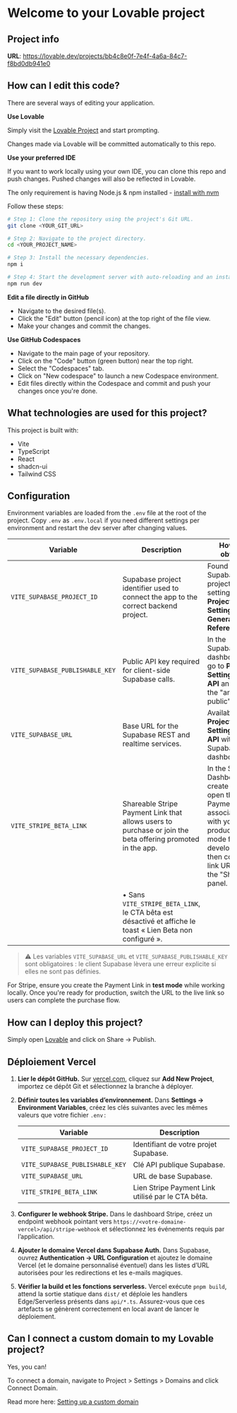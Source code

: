 # Welcome to your Lovable project

## Project info

**URL**: https://lovable.dev/projects/bb4c8e0f-7e4f-4a6a-84c7-f8bd0db941e0

## How can I edit this code?

There are several ways of editing your application.

**Use Lovable**

Simply visit the [Lovable Project](https://lovable.dev/projects/bb4c8e0f-7e4f-4a6a-84c7-f8bd0db941e0) and start prompting.

Changes made via Lovable will be committed automatically to this repo.

**Use your preferred IDE**

If you want to work locally using your own IDE, you can clone this repo and push changes. Pushed changes will also be reflected in Lovable.

The only requirement is having Node.js & npm installed - [install with nvm](https://github.com/nvm-sh/nvm#installing-and-updating)

Follow these steps:

```sh
# Step 1: Clone the repository using the project's Git URL.
git clone <YOUR_GIT_URL>

# Step 2: Navigate to the project directory.
cd <YOUR_PROJECT_NAME>

# Step 3: Install the necessary dependencies.
npm i

# Step 4: Start the development server with auto-reloading and an instant preview.
npm run dev
```

**Edit a file directly in GitHub**

- Navigate to the desired file(s).
- Click the "Edit" button (pencil icon) at the top right of the file view.
- Make your changes and commit the changes.

**Use GitHub Codespaces**

- Navigate to the main page of your repository.
- Click on the "Code" button (green button) near the top right.
- Select the "Codespaces" tab.
- Click on "New codespace" to launch a new Codespace environment.
- Edit files directly within the Codespace and commit and push your changes once you're done.

## What technologies are used for this project?

This project is built with:

- Vite
- TypeScript
- React
- shadcn-ui
- Tailwind CSS

## Configuration

Environment variables are loaded from the `.env` file at the root of the project. Copy `.env` as `.env.local` if you need different settings per environment and restart the dev server after changing values.

| Variable | Description | How to obtain |
| --- | --- | --- |
| `VITE_SUPABASE_PROJECT_ID` | Supabase project identifier used to connect the app to the correct backend project. | Found in your Supabase project's settings under **Project Settings → General → Reference ID**. |
| `VITE_SUPABASE_PUBLISHABLE_KEY` | Public API key required for client-side Supabase calls. | In the Supabase dashboard, go to **Project Settings → API** and copy the "anon public" key. |
| `VITE_SUPABASE_URL` | Base URL for the Supabase REST and realtime services. | Available in **Project Settings → API** within the Supabase dashboard. |
| `VITE_STRIPE_BETA_LINK` | Shareable Stripe Payment Link that allows users to purchase or join the beta offering promoted in the app. | In the Stripe Dashboard, create or open the Payment Link associated with your beta product (test mode for development), then copy the link URL from the "Share" panel. |
|  | • Sans `VITE_STRIPE_BETA_LINK`, le CTA bêta est désactivé et affiche le toast « Lien Beta non configuré ». |  |

> ⚠️ Les variables `VITE_SUPABASE_URL` et `VITE_SUPABASE_PUBLISHABLE_KEY` sont obligatoires : le client Supabase lèvera une erreur explicite si elles ne sont pas définies.

For Stripe, ensure you create the Payment Link in **test mode** while working locally. Once you're ready for production, switch the URL to the live link so users can complete the purchase flow.

## How can I deploy this project?

Simply open [Lovable](https://lovable.dev/projects/bb4c8e0f-7e4f-4a6a-84c7-f8bd0db941e0) and click on Share -> Publish.

## Déploiement Vercel

1. **Lier le dépôt GitHub.** Sur [vercel.com](https://vercel.com), cliquez sur **Add New Project**, importez ce dépôt Git et sélectionnez la branche à déployer.
2. **Définir toutes les variables d’environnement.** Dans **Settings → Environment Variables**, créez les clés suivantes avec les mêmes valeurs que votre fichier `.env` :

   | Variable | Description |
   | --- | --- |
   | `VITE_SUPABASE_PROJECT_ID` | Identifiant de votre projet Supabase. |
   | `VITE_SUPABASE_PUBLISHABLE_KEY` | Clé API publique Supabase. |
   | `VITE_SUPABASE_URL` | URL de base Supabase. |
   | `VITE_STRIPE_BETA_LINK` | Lien Stripe Payment Link utilisé par le CTA bêta. |

3. **Configurer le webhook Stripe.** Dans le dashboard Stripe, créez un endpoint webhook pointant vers `https://<votre-domaine-vercel>/api/stripe-webhook` et sélectionnez les événements requis par l’application.
4. **Ajouter le domaine Vercel dans Supabase Auth.** Dans Supabase, ouvrez **Authentication → URL Configuration** et ajoutez le domaine Vercel (et le domaine personnalisé éventuel) dans les listes d’URL autorisées pour les redirections et les e-mails magiques.
5. **Vérifier la build et les fonctions serverless.** Vercel exécute `pnpm build`, attend la sortie statique dans `dist/` et déploie les handlers Edge/Serverless présents dans `api/*.ts`. Assurez-vous que ces artefacts se génèrent correctement en local avant de lancer le déploiement.

## Can I connect a custom domain to my Lovable project?

Yes, you can!

To connect a domain, navigate to Project > Settings > Domains and click Connect Domain.

Read more here: [Setting up a custom domain](https://docs.lovable.dev/features/custom-domain#custom-domain)
